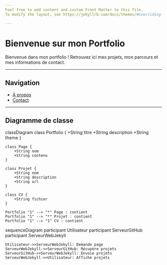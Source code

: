 ```yaml
---
Feel free to add content and custom Front Matter to this file.
To modify the layout, see https://jekyllrb.com/docs/themes/#overriding-theme-defaults

---
```


# Bienvenue sur mon Portfolio

Bienvenue dans mon portfolio ! Retrouvez ici mes projets, mon parcours et mes informations de contact.

---

## Navigation
- [À propos](about.md)
- [Contact](contact.md)

---

## Diagramme de classe


classDiagram
    class Portfolio {
        +String titre
        +String description
        +String theme
    }

    class Page {
        +String nom
        +String contenu
    }

    class Projet {
        +String nom
        +String description
        +String url
    }

    class CV {
        +String fichier
    }

    Portfolio "1" --> "*" Page : contient
    Portfolio "1" --> "*" Projet : contient
    Portfolio "1" --> "1" CV : contient
    
sequenceDiagram
    participant Utilisateur
    participant ServeurGitHub
    participant ServeurWebJekyll
    
    Utilisateur->>ServeurWebJekyll: Demande page
    ServeurWebJekyll->>ServeurGitHub: Récupère projets
    ServeurGitHub->>ServeurWebJekyll: Envoie projets
    ServeurWebJekyll->>Utilisateur: Affiche projets


